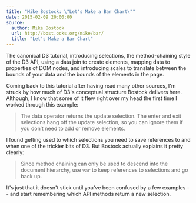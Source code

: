 ```yaml
---
title: "Mike Bostock: \"Let's Make a Bar Chart\""
date: 2015-02-09 20:00:00
source:
  author: Mike Bostock
  url: http://bost.ocks.org/mike/bar/
  title: "Let's Make a Bar Chart"
---
```


The canonical D3 tutorial, introducing selections, the method-chaining style of the D3 API, using a data join to create elements, mapping data to properties of DOM nodes, and introducing scales to translate between the bounds of your data and the bounds of the elements in the page.

Coming back to this tutorial after having read many other sources, I'm struck by how much of D3's conceptual structure Bostock delivers here. Although, I know that some of it flew right over my head the first time I worked through this example:

> The data operator returns the update selection. The enter and exit selections hang off the update selection, so you can ignore them if you don’t need to add or remove elements.

I found getting used to which selections you need to save references to and
when one of the trickier bits of D3. But Bostock actually explains it pretty
clearly:

> Since method chaining can only be used to descend into the document hierarchy, use `var` to keep references to selections and go back up.

It's just that it doesn't stick until you've been confused by a few examples -- and start remembering which API methods return a new selection.
